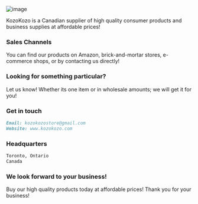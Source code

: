![image](https://user-images.githubusercontent.com/82908376/119715191-b9835900-be31-11eb-93fd-9c19d0dcc245.png)


KozoKozo is a Canadian supplier of high quality consumer products and business supplies at affordable prices! 

### Sales Channels 

You can find our products on Amazon, brick-and-mortar stores, e-commerce shops, or by contacting us directly! 

### Looking for something particular? 

Let us know! Whether its one item or in wholesale amounts; we will get it for you!

### Get in touch 
```markdown
Email: kozokozostore@gmail.com
Website: www.kozokozo.com
```

### Headquarters
```markdown
Toronto, Ontario
Canada
```
### We look forward to your business!

Buy our high quality products today at affordable prices! Thank you for your business! 

